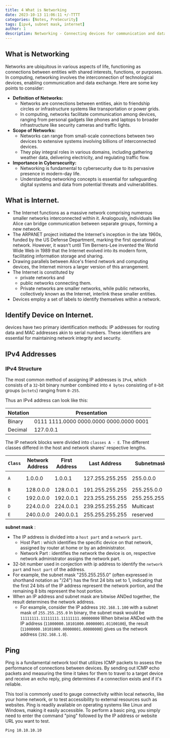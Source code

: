 ```yaml
---
title: 4 What is Networking
date: 2023-10-13 11:06:11 +/-TTTT
categories: [Notes, PreSecurity]
tags: [ipv4, subnet mask, internet] 
author: 1  
description: Networking - Connecting devices for communication and data exchange.  
---
```


## What is Networking

Networks are ubiquitous in various aspects of life, functioning as connections between entities with shared interests, functions, or purposes. In computing, networking involves the interconnection of technological devices, enabling communication and data exchange. Here are some key points to consider:

- **Definition of Networks:**
    - Networks are connections between entities, akin to friendship circles or infrastructure systems like transportation or power grids.
    - In computing, networks facilitate communication among devices, ranging from personal gadgets like phones and laptops to broader infrastructure like security cameras and traffic lights.
- **Scope of Networks:**
    - Networks can range from small-scale connections between two devices to extensive systems involving billions of interconnected devices.
    - They play integral roles in various domains, including gathering weather data, delivering electricity, and regulating traffic flow.
- **Importance in Cybersecurity:**
    - Networking is fundamental to cybersecurity due to its pervasive presence in modern-day life.
    - Understanding networking concepts is essential for safeguarding digital systems and data from potential threats and vulnerabilities.

## What is Internet.

- The Internet functions as a massive network comprising numerous smaller networks interconnected within it. Analogously, individuals like Alice can bridge communication between separate groups, forming a new network.
- The ARPANET project initiated the Internet's inception in the late 1960s, funded by the US Defense Department, marking the first operational network. However, it wasn't until Tim Berners-Lee invented the World Wide Web in 1989 that the Internet evolved into its modern form, facilitating information storage and sharing.
- Drawing parallels between Alice's friend network and computing devices, the Internet mirrors a larger version of this arrangement.
- The Internet is constituted by
    - private networks and
    - public networks connecting them.
    - Private networks are smaller networks, while public networks, collectively known as the Internet, interlink these smaller entities.
- Devices employ a set of labels to identify themselves within a network.

## Identify Device on Internet.

devices have two primary identification methods: IP addresses for routing data and MAC addresses akin to serial numbers. These identifiers are essential for maintaining network integrity and security.

## IPv4 Addresses

### IPv4 Structure

The most common method of assigning IP addresses is `IPv4`, which consists of a `32`-bit binary number combined into `4 bytes` consisting of `8`-bit groups (`octets`) ranging from `0-255`.

Thus an IPv4 address can look like this:

| **Notation** | **Presentation** |
| --- | --- |
| Binary | 0111 1111.0000 0000.0000 0000.0000 0001 |
| Decimal | 127.0.0.1 |

The IP network blocks were divided into `classes A - E`. The different classes differed in the host and network shares' respective lengths.

| **`Class`** | **Network Address** | **First Address** | **Last Address** | **Subnetmask** | **CIDR** | **Subnets** | **IPs** |
| --- | --- | --- | --- | --- | --- | --- | --- |
| `A` | 1.0.0.0 | 1.0.0.1 | 127.255.255.255 | 255.0.0.0 | /8 | 127 | 16,777,214 + 2 |
| `B` | 128.0.0.0 | 128.0.0.1 | 191.255.255.255 | 255.255.0.0 | /16 | 16,384 | 65,534 + 2 |
| `C` | 192.0.0.0 | 192.0.0.1 | 223.255.255.255 | 255.255.255.0 | /24 | 2,097,152 | 254 + 2 |
| `D` | 224.0.0.0 | 224.0.0.1 | 239.255.255.255 | Multicast | Multicast | Multicast | Multicast |
| `E` | 240.0.0.0 | 240.0.0.1 | 255.255.255.255 | reserved | reserved | reserved | reserved |

**subnet mask** :

- The IP address is divided into a `host part` and a `network part`.
    - Host Part : which identifies the specific device on that network, assigned by router at home or by an administrator.
    - Network Part : identifies the network the device is on, respective network administrator assigns the network part.
- 32-bit number used in conjection with ip address to identify the `network part` and `host part` of the address.
- For example, the subnet mask "255.255.255.0" (often expressed in shorthand notation as "/24") has the first 24 bits set to 1, indicating that the first 24 bits of the IP address represent the network portion, and the remaining 8 bits represent the host portion.
- When an IP address and subnet mask are bitwise ANDed together, the result determines the network address.
    - For example, consider the IP address `192.168.1.100` with a subnet mask of `255.255.255.0` In binary, the subnet mask would be `11111111.11111111.11111111.00000000` When bitwise ANDed with the IP address (`11000000.10101000.00000001.01100100`), the result (`11000000.10101000.00000001.00000000`) gives us the network address (`192.168.1.0`).

## Ping

Ping is a fundamental network tool that utilizes ICMP packets to assess the performance of connections between devices. By sending out ICMP echo packets and measuring the time it takes for them to travel to a target device and receive an echo reply, ping determines if a connection exists and if it's reliable.

This tool is commonly used to gauge connectivity within local networks, like your home network, or to test accessibility to external resources such as websites. Ping is readily available on operating systems like Linux and Windows, making it easily accessible. To perform a basic ping, you simply need to enter the command "ping" followed by the IP address or website URL you want to test.

`Ping 10.10.10.10`